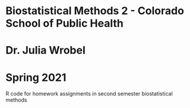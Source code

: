 # Biostatistical Methods 2 - Colorado School of Public Health
# Dr. Julia Wrobel
# Spring 2021

R code for homework assignments in second semester biostatistical methods
